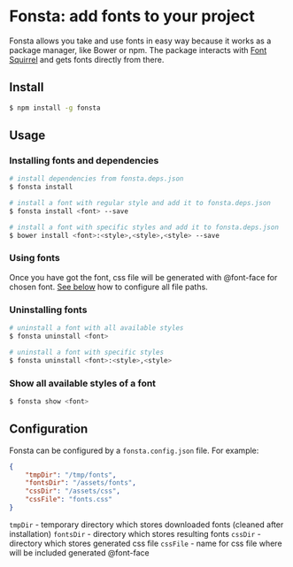 # Fonsta: add fonts to your project

Fonsta allows you take and use fonts in easy way because it works as a package manager, like Bower or npm.
The package interacts with [Font Squirrel](https://www.fontsquirrel.com/) and gets fonts directly from there.

## Install

```sh
$ npm install -g fonsta
```

## Usage

### Installing fonts and dependencies

```sh
# install dependencies from fonsta.deps.json
$ fonsta install

# install a font with regular style and add it to fonsta.deps.json
$ fonsta install <font> --save

# install a font with specific styles and add it to fonsta.deps.json
$ bower install <font>:<style>,<style>,<style> --save
```

### Using fonts

Once you have got the font, css file will be generated with @font-face for chosen font. [See below](#configuration) how to configure all file paths.

### Uninstalling fonts

```sh
# uninstall a font with all available styles
$ fonsta uninstall <font>

# uninstall a font with specific styles
$ fonsta uninstall <font>:<style>,<style>
```

### Show all available styles of a font

```sh
$ fonsta show <font>
```

## Configuration

Fonsta can be configured by a `fonsta.config.json` file. For example:

```json
{
	"tmpDir": "/tmp/fonts",
	"fontsDir": "/assets/fonts",
	"cssDir": "/assets/css",
	"cssFile": "fonts.css"
}
```

`tmpDir` - temporary directory which stores downloaded fonts (cleaned after installation)
`fontsDir` - directory which stores resulting fonts
`cssDir` - directory which stores generated css file
`cssFile` - name for css file where will be included generated @font-face
